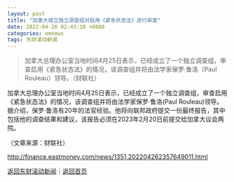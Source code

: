 ```yaml
---
layout: post
title: "加拿大成立独立调查组对启用《紧急状态法》进行审查"
date: 2022-04-26 02:43:10 +0800
categories: emnews
tags: 东财滚动新闻
---
```

> 加拿大总理办公室当地时间4月25日表示，已经成立了一个独立调查组，审查启用《紧急状态法》的情况，该调查组并将由法学家保罗·鲁洛（Paul Rouleau）领导。（财联社）

<p>加拿大总理办公室当地时间4月25日表示，已经成立了一个独立调查组，审查启用《紧急状态法》的情况，该调查组并将由法学家保罗·鲁洛(Paul Rouleau)领导。据介绍，保罗·鲁洛有20年的法官经验。他将向联邦政府提交一份最终报告，其中包括他的调查结果和建议，该报告必须在2023年2月20日前提交给加拿大议会两院。</p><p class="em_media">（文章来源：财联社）</p>

<http://finance.eastmoney.com/news/1351,202204262357649011.html>

[返回东财滚动新闻](//finews.withounder.com/emnews/)｜[返回首页](//finews.withounder.com/)